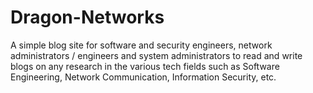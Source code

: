 # Dragon-Networks
A simple blog site for software and security engineers, network administrators / engineers and system administrators to read and write blogs on any research in the various tech fields such as Software Engineering, Network Communication, Information Security, etc.
